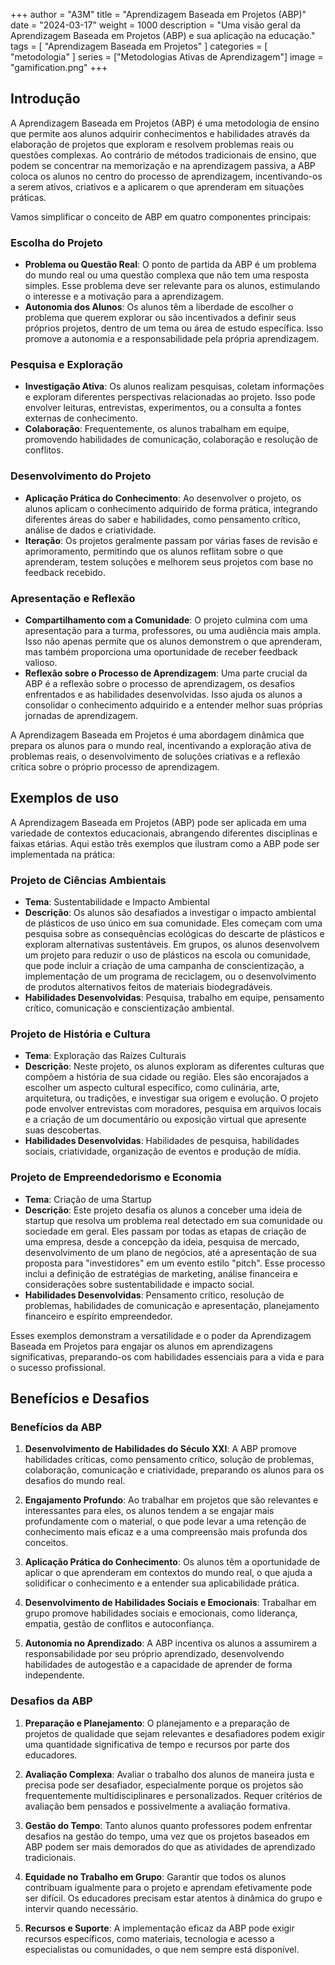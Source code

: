 +++
author = "A3M"
title = "Aprendizagem Baseada em Projetos (ABP)"
date = "2024-03-17"
weight = 1000
description = "Uma visão geral da Aprendizagem Baseada em Projetos (ABP) e sua aplicação na educação."
tags = [
    "Aprendizagem Baseada em Projetos"
]
categories = [
    "metodologia"
]
series = ["Metodologias Ativas de Aprendizagem"]
image = "gamification.png"
+++

## Introdução

A Aprendizagem Baseada em Projetos (ABP) é uma metodologia de ensino que permite aos alunos adquirir conhecimentos e habilidades através da elaboração de projetos que exploram e resolvem problemas reais ou questões complexas. Ao contrário de métodos tradicionais de ensino, que podem se concentrar na memorização e na aprendizagem passiva, a ABP coloca os alunos no centro do processo de aprendizagem, incentivando-os a serem ativos, criativos e a aplicarem o que aprenderam em situações práticas.

Vamos simplificar o conceito de ABP em quatro componentes principais:

### **Escolha do Projeto**
- **Problema ou Questão Real**: O ponto de partida da ABP é um problema do mundo real ou uma questão complexa que não tem uma resposta simples. Esse problema deve ser relevante para os alunos, estimulando o interesse e a motivação para a aprendizagem.
- **Autonomia dos Alunos**: Os alunos têm a liberdade de escolher o problema que querem explorar ou são incentivados a definir seus próprios projetos, dentro de um tema ou área de estudo específica. Isso promove a autonomia e a responsabilidade pela própria aprendizagem.

### **Pesquisa e Exploração**
- **Investigação Ativa**: Os alunos realizam pesquisas, coletam informações e exploram diferentes perspectivas relacionadas ao projeto. Isso pode envolver leituras, entrevistas, experimentos, ou a consulta a fontes externas de conhecimento.
- **Colaboração**: Frequentemente, os alunos trabalham em equipe, promovendo habilidades de comunicação, colaboração e resolução de conflitos.

### **Desenvolvimento do Projeto**
- **Aplicação Prática do Conhecimento**: Ao desenvolver o projeto, os alunos aplicam o conhecimento adquirido de forma prática, integrando diferentes áreas do saber e habilidades, como pensamento crítico, análise de dados e criatividade.
- **Iteração**: Os projetos geralmente passam por várias fases de revisão e aprimoramento, permitindo que os alunos reflitam sobre o que aprenderam, testem soluções e melhorem seus projetos com base no feedback recebido.

### **Apresentação e Reflexão**
- **Compartilhamento com a Comunidade**: O projeto culmina com uma apresentação para a turma, professores, ou uma audiência mais ampla. Isso não apenas permite que os alunos demonstrem o que aprenderam, mas também proporciona uma oportunidade de receber feedback valioso.
- **Reflexão sobre o Processo de Aprendizagem**: Uma parte crucial da ABP é a reflexão sobre o processo de aprendizagem, os desafios enfrentados e as habilidades desenvolvidas. Isso ajuda os alunos a consolidar o conhecimento adquirido e a entender melhor suas próprias jornadas de aprendizagem.

A Aprendizagem Baseada em Projetos é uma abordagem dinâmica que prepara os alunos para o mundo real, incentivando a exploração ativa de problemas reais, o desenvolvimento de soluções criativas e a reflexão crítica sobre o próprio processo de aprendizagem.

## Exemplos de uso

A Aprendizagem Baseada em Projetos (ABP) pode ser aplicada em uma variedade de contextos educacionais, abrangendo diferentes disciplinas e faixas etárias. Aqui estão três exemplos que ilustram como a ABP pode ser implementada na prática:

### **Projeto de Ciências Ambientais**
- **Tema**: Sustentabilidade e Impacto Ambiental
- **Descrição**: Os alunos são desafiados a investigar o impacto ambiental de plásticos de uso único em sua comunidade. Eles começam com uma pesquisa sobre as consequências ecológicas do descarte de plásticos e exploram alternativas sustentáveis. Em grupos, os alunos desenvolvem um projeto para reduzir o uso de plásticos na escola ou comunidade, que pode incluir a criação de uma campanha de conscientização, a implementação de um programa de reciclagem, ou o desenvolvimento de produtos alternativos feitos de materiais biodegradáveis.
- **Habilidades Desenvolvidas**: Pesquisa, trabalho em equipe, pensamento crítico, comunicação e conscientização ambiental.

### **Projeto de História e Cultura**
- **Tema**: Exploração das Raízes Culturais
- **Descrição**: Neste projeto, os alunos exploram as diferentes culturas que compõem a história de sua cidade ou região. Eles são encorajados a escolher um aspecto cultural específico, como culinária, arte, arquitetura, ou tradições, e investigar sua origem e evolução. O projeto pode envolver entrevistas com moradores, pesquisa em arquivos locais e a criação de um documentário ou exposição virtual que apresente suas descobertas.
- **Habilidades Desenvolvidas**: Habilidades de pesquisa, habilidades sociais, criatividade, organização de eventos e produção de mídia.

### **Projeto de Empreendedorismo e Economia**
- **Tema**: Criação de uma Startup
- **Descrição**: Este projeto desafia os alunos a conceber uma ideia de startup que resolva um problema real detectado em sua comunidade ou sociedade em geral. Eles passam por todas as etapas de criação de uma empresa, desde a concepção da ideia, pesquisa de mercado, desenvolvimento de um plano de negócios, até a apresentação de sua proposta para "investidores" em um evento estilo "pitch". Esse processo inclui a definição de estratégias de marketing, análise financeira e considerações sobre sustentabilidade e impacto social.
- **Habilidades Desenvolvidas**: Pensamento crítico, resolução de problemas, habilidades de comunicação e apresentação, planejamento financeiro e espírito empreendedor.

Esses exemplos demonstram a versatilidade e o poder da Aprendizagem Baseada em Projetos para engajar os alunos em aprendizagens significativas, preparando-os com habilidades essenciais para a vida e para o sucesso profissional.

## Benefícios e Desafios

### Benefícios da ABP

1. **Desenvolvimento de Habilidades do Século XXI**: A ABP promove habilidades críticas, como pensamento crítico, solução de problemas, colaboração, comunicação e criatividade, preparando os alunos para os desafios do mundo real.

2. **Engajamento Profundo**: Ao trabalhar em projetos que são relevantes e interessantes para eles, os alunos tendem a se engajar mais profundamente com o material, o que pode levar a uma retenção de conhecimento mais eficaz e a uma compreensão mais profunda dos conceitos.

3. **Aplicação Prática do Conhecimento**: Os alunos têm a oportunidade de aplicar o que aprenderam em contextos do mundo real, o que ajuda a solidificar o conhecimento e a entender sua aplicabilidade prática.

4. **Desenvolvimento de Habilidades Sociais e Emocionais**: Trabalhar em grupo promove habilidades sociais e emocionais, como liderança, empatia, gestão de conflitos e autoconfiança.

5. **Autonomia no Aprendizado**: A ABP incentiva os alunos a assumirem a responsabilidade por seu próprio aprendizado, desenvolvendo habilidades de autogestão e a capacidade de aprender de forma independente.

### Desafios da ABP

1. **Preparação e Planejamento**: O planejamento e a preparação de projetos de qualidade que sejam relevantes e desafiadores podem exigir uma quantidade significativa de tempo e recursos por parte dos educadores.

2. **Avaliação Complexa**: Avaliar o trabalho dos alunos de maneira justa e precisa pode ser desafiador, especialmente porque os projetos são frequentemente multidisciplinares e personalizados. Requer critérios de avaliação bem pensados e possivelmente a avaliação formativa.

3. **Gestão do Tempo**: Tanto alunos quanto professores podem enfrentar desafios na gestão do tempo, uma vez que os projetos baseados em ABP podem ser mais demorados do que as atividades de aprendizado tradicionais.

4. **Equidade no Trabalho em Grupo**: Garantir que todos os alunos contribuam igualmente para o projeto e aprendam efetivamente pode ser difícil. Os educadores precisam estar atentos à dinâmica do grupo e intervir quando necessário.

5. **Recursos e Suporte**: A implementação eficaz da ABP pode exigir recursos específicos, como materiais, tecnologia e acesso a especialistas ou comunidades, o que nem sempre está disponível.
